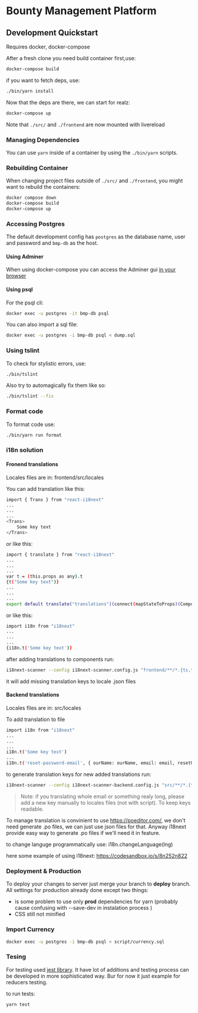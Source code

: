 Bounty Management Platform
==========================


Development Quickstart
----------------------

Requires docker, docker-compose

After a fresh clone you need build container first,use:

```sh
docker-compose build
```
if you want to fetch deps, use:

```sh
./bin/yarn install
```

Now that the deps are there, we can start for realz:

```sh
docker-compose up
```

Note that `./src/` and `./frontend` are now mounted with livereload

### Managing Dependencies

You can use `yarn` inside of a container by using the `./bin/yarn`  scripts.

### Rebuilding Container

When changing project files outside of `./src/` and `./frontend`, you might want
to rebuild the containers:


```sh
docker compose down
docker-compose build
docker-compose up
```

### Accessing Postgres

The default development config has `postgres` as the database name, user and
password and `bmp-db` as the host.

#### Using Adminer

When using docker-compose you can access the Adminer gui
[in your browser](http://localhost:8011/?pgsql=bmp-db&username=postgres&db=postgres)

#### Using psql

For the psql cli:

```sh
docker exec -u postgres -it bmp-db psql
```

You can also import a sql file:

```sh
docker exec -u postgres -i bmp-db psql < dump.sql
```

### Using tslint

To check for stylistic errors, use:

```sh
./bin/tslint
```

Also try to automagically fix them like so:

```sh
./bin/tslint --fix
```

### Format code

To format code use:
```sh
./bin/yarn run format
```


### i18n solution

#### Fronend translations

Locales files are in: frontend/src/locales

You can add translation like this:

```sh
import { Trans } from "react-i18next"
...
...
...
<Trans>
    Some key text
</Trans>
```

or like this:

```sh
import { translate } from "react-i18next"
...
...
...
var t = (this.props as any).t
{t("Some key text")}
...
...
...
export default translate("translations")(connect(mapStateToProps)(Component))
```

or like this:

```sh
import i18n from "i18next"
...
...
...
{i18n.t('Some key text')}
```

after adding translations to components run:

```sh
i18next-scanner --config i18next-scanner.config.js "frontend/**/*.{ts,tsx}"
```

it will add missing translation keys to locale .json files

#### Backend translations

Locales files are in: src/locales

To add translation to file

```sh
import i18n from "i18next"
...
...
...
i18n.t('Some key text')
...
i18n.t('reset-password-email', { ourName: ourName, email: email, resetUrl: resetUrl })
```

to generate translation keys for new added translations run:

```sh
i18next-scanner --config i18next-scanner-backend.config.js "src/**/*.{ts,tsx}"
```
> Note: if you translating whole email or something realy long, 
> please add a new key manually to locales files (not with script).
> To keep keys readable.

To manage translation is convinient to use https://poeditor.com/, 
we don't need generate .po files, we can just use json files for that.
Anyway i18next provide easy way to generate .po files if we'll need it in feature.

to change languge programmatically use: i18n.changeLanguage(lng)

here some example of using i18next:
https://codesandbox.io/s/8n252n822

### Deployment & Production

To deploy your changes to server just merge your branch to **deploy** branch.
All settings for production already done except two things: 
* is some problem to use only **prod** dependencies for yarn (probably cause confusing with --save-dev in instalation process )
* CSS still not minified


### Import Currency

```sh
docker exec -u postgres -i bmp-db psql < script/currency.sql
```

### Tesing

For testing used [jest library](https://facebook.github.io/jest/).
It have lot of additions and testing process can be developed in more sophisticated way.
Bur for now it just example for reducers testing.

to run tests:

```sh
yarn test
```
